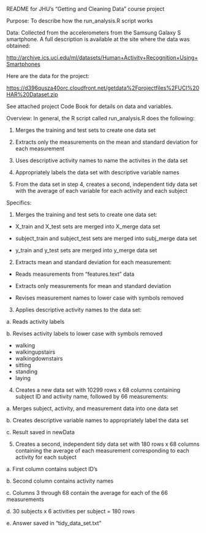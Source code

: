 README for JHU’s “Getting and Cleaning Data” course project

Purpose:  To describe how the run_analysis.R script works

Data:  Collected from the accelerometers from the Samsung Galaxy S smartphone. A full description is available at the site where the data was obtained: 

http://archive.ics.uci.edu/ml/datasets/Human+Activity+Recognition+Using+Smartphones 

Here are the data for the project: 

https://d396qusza40orc.cloudfront.net/getdata%2Fprojectfiles%2FUCI%20HAR%20Dataset.zip

See attached project Code Book for details on data and variables.

Overview:  In general, the R script called run_analysis.R does the following:

1. Merges the training and test sets to create one data set

2. Extracts only the measurements on the mean and standard deviation for each measurement

3. Uses descriptive activity names to name the activites in the data set

4. Appropriately labels the data set with descriptive variable names

5. From the data set in step 4, creates a second, independent tidy data set with the average of each variable for each activity and each subject

Specifics:

1. Merges the training and test sets to create one data set:

* X_train and X_test sets are merged into X_merge data set

* subject_train and subject_test sets are merged into subj_merge data set

* y_train and y_test sets are merged into y_merge data set

2. Extracts mean and standard deviation for each measurement:

* Reads measurements from “features.text” data

* Extracts only measurements for mean and standard deviation

* Revises measurement names to lower case with symbols removed

3. Applies descriptive activity names to the data set:

a. Reads activity labels

b. Revises activity labels to lower case with symbols removed
- walking
- walkingupstairs
- walkingdownstairs
- sitting
- standing
- laying

4. Creates a new data set with 10299 rows x 68 columns containing subject ID and activity name, followed by 66 measurements:

a. Merges subject, activity, and measurement data into one data set

b. Creates descriptive variable names to appropriately label the data set

c. Result saved in newData

5. Creates a second, independent tidy data set with 180 rows x 68 columns containing the average of each measurement corresponding to each activity for each subject

a. First column contains subject ID’s

b. Second column contains activity names

c. Columns 3 through 68 contain the average for each of the 66 measurements

d. 30 subjects x 6 activities per subject = 180 rows

e. Answer saved in “tidy_data_set.txt” 
